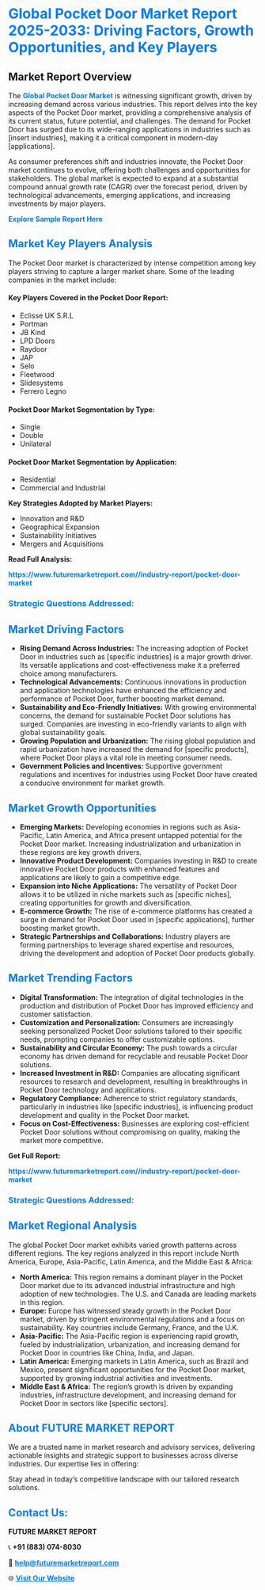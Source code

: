 <h1 style="color: #007BFF;">Global Pocket Door Market Report 2025-2033: Driving Factors, Growth Opportunities, and Key Players</h1>

<section id="overview">
<h2>Market Report Overview</h2>
<p>The <a href="https://www.futuremarketreport.com//industry-report/pocket-door-market" style="color: #007BFF; text-decoration: none;"><strong>Global Pocket Door Market</strong></a> is witnessing significant growth, driven by increasing demand across various industries. This report delves into the key aspects of the Pocket Door market, providing a comprehensive analysis of its current status, future potential, and challenges. The demand for Pocket Door has surged due to its wide-ranging applications in industries such as [insert industries], making it a critical component in modern-day [applications].</p>
<p>As consumer preferences shift and industries innovate, the Pocket Door market continues to evolve, offering both challenges and opportunities for stakeholders. The global market is expected to expand at a substantial compound annual growth rate (CAGR) over the forecast period, driven by technological advancements, emerging applications, and increasing investments by major players.</p>
</section>

<section id="overview">
<p><a href="https://www.futuremarketreport.com//request-sample/reportId=61294" style="color: #007BFF; text-decoration: none;"><strong>Explore Sample Report Here</strong></a></p>
</section>

<section id="key-players">
<h2 style="color: #007BFF;">Market Key Players Analysis</h2>
<p>The Pocket Door market is characterized by intense competition among key players striving to capture a larger market share. Some of the leading companies in the market include:</p>
<h4>Key Players Covered in the Pocket Door Report:</h4>
<ul><li>Eclisse UK S.R.L</li><li>Portman</li><li>JB Kind</li><li>LPD Doors</li><li>Raydoor</li><li>JAP</li><li>Selo</li><li>Fleetwood</li><li>Slidesystems</li><li>Ferrero Legno</li></ul>
<h4>Pocket Door Market Segmentation by Type:</h4>
<ul><li>Single</li><li>Double</li><li>Unilateral</li></ul>

<h4>Pocket Door Market Segmentation by Application:</h4>
<ul><li>Residential</li><li>Commercial and Industrial</li></ul>
<p><strong>Key Strategies Adopted by Market Players:</strong></p>
<ul>
<li>Innovation and R&D</li>
<li>Geographical Expansion</li>
<li>Sustainability Initiatives</li>
<li>Mergers and Acquisitions</li>
</ul>
</section>

<section>
<p><strong>Read Full Analysis: </strong></p><a href="https://www.futuremarketreport.com//industry-report/pocket-door-market" style="color: #007BFF; text-decoration: none;"><strong>https://www.futuremarketreport.com//industry-report/pocket-door-market</strong></a>
<h3 style="color: #007BFF;">Strategic Questions Addressed:</h3>
</section>

<section id="driving-factors">
<h2 style="color: #007BFF;">Market Driving Factors</h2>
<ul>
<li><strong>Rising Demand Across Industries:</strong> The increasing adoption of Pocket Door in industries such as [specific industries] is a major growth driver. Its versatile applications and cost-effectiveness make it a preferred choice among manufacturers.</li>
<li><strong>Technological Advancements:</strong> Continuous innovations in production and application technologies have enhanced the efficiency and performance of Pocket Door, further boosting market demand.</li>
<li><strong>Sustainability and Eco-Friendly Initiatives:</strong> With growing environmental concerns, the demand for sustainable Pocket Door solutions has surged. Companies are investing in eco-friendly variants to align with global sustainability goals.</li>
<li><strong>Growing Population and Urbanization:</strong> The rising global population and rapid urbanization have increased the demand for [specific products], where Pocket Door plays a vital role in meeting consumer needs.</li>
<li><strong>Government Policies and Incentives:</strong> Supportive government regulations and incentives for industries using Pocket Door have created a conducive environment for market growth.</li>
</ul>
</section>

<section id="growth-opportunities">
<h2 style="color: #007BFF;">Market Growth Opportunities</h2>
<ul>
<li><strong>Emerging Markets:</strong> Developing economies in regions such as Asia-Pacific, Latin America, and Africa present untapped potential for the Pocket Door market. Increasing industrialization and urbanization in these regions are key growth drivers.</li>
<li><strong>Innovative Product Development:</strong> Companies investing in R&D to create innovative Pocket Door products with enhanced features and applications are likely to gain a competitive edge.</li>
<li><strong>Expansion into Niche Applications:</strong> The versatility of Pocket Door allows it to be utilized in niche markets such as [specific niches], creating opportunities for growth and diversification.</li>
<li><strong>E-commerce Growth:</strong> The rise of e-commerce platforms has created a surge in demand for Pocket Door used in [specific applications], further boosting market growth.</li>
<li><strong>Strategic Partnerships and Collaborations:</strong> Industry players are forming partnerships to leverage shared expertise and resources, driving the development and adoption of Pocket Door products globally.</li>
</ul>
</section>

<section id="trending-factors">
<h2 style="color: #007BFF;">Market Trending Factors</h2>
<ul>
<li><strong>Digital Transformation:</strong> The integration of digital technologies in the production and distribution of Pocket Door has improved efficiency and customer satisfaction.</li>
<li><strong>Customization and Personalization:</strong> Consumers are increasingly seeking personalized Pocket Door solutions tailored to their specific needs, prompting companies to offer customizable options.</li>
<li><strong>Sustainability and Circular Economy:</strong> The push towards a circular economy has driven demand for recyclable and reusable Pocket Door solutions.</li>
<li><strong>Increased Investment in R&D:</strong> Companies are allocating significant resources to research and development, resulting in breakthroughs in Pocket Door technology and applications.</li>
<li><strong>Regulatory Compliance:</strong> Adherence to strict regulatory standards, particularly in industries like [specific industries], is influencing product development and quality in the Pocket Door market.</li>
<li><strong>Focus on Cost-Effectiveness:</strong> Businesses are exploring cost-efficient Pocket Door solutions without compromising on quality, making the market more competitive.</li>
</ul>
</section>

<section>
<p><strong>Get Full Report: </strong></p><a href="https://www.futuremarketreport.com//industry-report/pocket-door-market" style="color: #007BFF; text-decoration: none;"><strong>https://www.futuremarketreport.com//industry-report/pocket-door-market</strong></a>
<h3 style="color: #007BFF;">Strategic Questions Addressed:</h3>
</section>


<section id="regional-analysis">
<h2 style="color: #007BFF;">Market Regional Analysis</h2>
<p>The global Pocket Door market exhibits varied growth patterns across different regions. The key regions analyzed in this report include North America, Europe, Asia-Pacific, Latin America, and the Middle East & Africa:</p>
<ul>
<li><strong>North America:</strong> This region remains a dominant player in the Pocket Door market due to its advanced industrial infrastructure and high adoption of new technologies. The U.S. and Canada are leading markets in this region.</li>
<li><strong>Europe:</strong> Europe has witnessed steady growth in the Pocket Door market, driven by stringent environmental regulations and a focus on sustainability. Key countries include Germany, France, and the U.K.</li>
<li><strong>Asia-Pacific:</strong> The Asia-Pacific region is experiencing rapid growth, fueled by industrialization, urbanization, and increasing demand for Pocket Door in countries like China, India, and Japan.</li>
<li><strong>Latin America:</strong> Emerging markets in Latin America, such as Brazil and Mexico, present significant opportunities for the Pocket Door market, supported by growing industrial activities and investments.</li>
<li><strong>Middle East & Africa:</strong> The region’s growth is driven by expanding industries, infrastructure development, and increasing demand for Pocket Door in sectors like [specific sectors].</li>
</ul>
</section>

<footer>
<h2 style="color: #007BFF;">About FUTURE MARKET REPORT</h2>
<p>We are a trusted name in market research and advisory services, delivering actionable insights and strategic support to businesses across diverse industries. Our expertise lies in offering:</p>

<p>Stay ahead in today’s competitive landscape with our tailored research solutions.</p>

<h2 style="color: #007BFF;">Contact Us:</h2>
<p><strong>FUTURE MARKET REPORT</strong></p>
<p>📞 <strong>+91 (883) 074-8030</strong></p>
<p>📧 <strong><a href="mailto:help@futuremarketreport.com" style="color: #007BFF;">help@futuremarketreport.com</a></strong></p>
<p>🌐 <strong><a href="https://www.futuremarketreport.com/" style="color: #007BFF;">Visit Our Website</a></strong></p>
</footer>